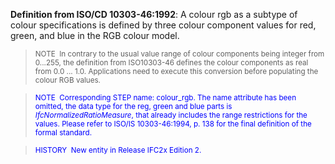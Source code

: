 ﻿**Definition from ISO/CD 10303-46:1992**: A colour rgb as a subtype of colour specifications is defined by three colour component values for red, green, and blue in the RGB colour model.

> <small>NOTE &nbsp;In contrary to the usual value
range of colour components being integer from 0...255, the definition
from ISO10303-46 defines the colour components as real from 0.0 ...
1.0. Applications need to execute this conversion before populating the
colour RGB values.</small>
> 


> <font color="#0000ff"><small>
NOTE&nbsp; Corresponding STEP name: colour_rgb. The name attribute
has been
omitted, the data type for the reg, green and blue parts is <i>IfcNormalizedRatioMeasure</i>,
that already includes the range restrictions for the values. Please
refer to ISO/IS 10303-46:1994, p. 138 for the final definition of the
formal standard.</small> </font>

> <small> <font color="#0000ff">HISTORY&nbsp;
New entity in Release IFC2x Edition 2.</font> </small>